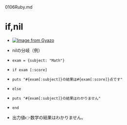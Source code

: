 0106Ruby.md
# if,nil
- [![Image from Gyazo](https://i.gyazo.com/9c5caa83516972b16263e91ee053b8a6.png)](https://gyazo.com/9c5caa83516972b16263e91ee053b8a6)

- nilの分岐（例）
- `exam = {subject: "Math"}`
- `if exam [:score]`
-   `puts "#{exam[:subject]}の結果は#{exam[:score]}点です"`
- `else`
-   `puts "#{exam[:subject]}の結果はわかりません"`
- `end`
- 出力値👉数学の結果はわかりません。